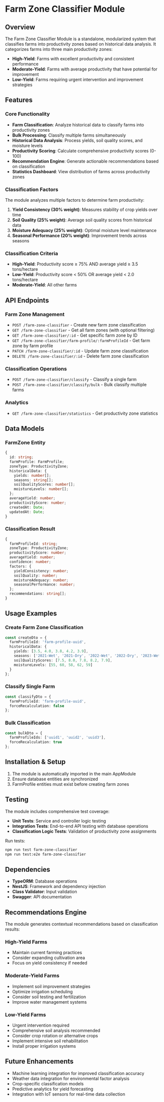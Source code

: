 # Farm Zone Classifier Module

## Overview

The Farm Zone Classifier Module is a standalone, modularized system that classifies farms into productivity zones based on historical data analysis. It categorizes farms into three main productivity zones:

- **High-Yield**: Farms with excellent productivity and consistent performance
- **Moderate-Yield**: Farms with average productivity that have potential for improvement
- **Low-Yield**: Farms requiring urgent intervention and improvement strategies

## Features

### Core Functionality
- **Farm Classification**: Analyze historical data to classify farms into productivity zones
- **Bulk Processing**: Classify multiple farms simultaneously
- **Historical Data Analysis**: Process yields, soil quality scores, and moisture levels
- **Productivity Scoring**: Calculate comprehensive productivity scores (0-100)
- **Recommendation Engine**: Generate actionable recommendations based on classification
- **Statistics Dashboard**: View distribution of farms across productivity zones

### Classification Factors
The module analyzes multiple factors to determine farm productivity:

1. **Yield Consistency (30% weight)**: Measures stability of crop yields over time
2. **Soil Quality (25% weight)**: Average soil quality scores from historical data
3. **Moisture Adequacy (25% weight)**: Optimal moisture level maintenance
4. **Seasonal Performance (20% weight)**: Improvement trends across seasons

### Classification Criteria
- **High-Yield**: Productivity score ≥ 75% AND average yield ≥ 3.5 tons/hectare
- **Low-Yield**: Productivity score < 50% OR average yield < 2.0 tons/hectare
- **Moderate-Yield**: All other farms

## API Endpoints

### Farm Zone Management
- `POST /farm-zone-classifier` - Create new farm zone classification
- `GET /farm-zone-classifier` - Get all farm zones (with optional filtering)
- `GET /farm-zone-classifier/:id` - Get specific farm zone by ID
- `GET /farm-zone-classifier/farm-profile/:farmProfileId` - Get farm zone by farm profile
- `PATCH /farm-zone-classifier/:id` - Update farm zone classification
- `DELETE /farm-zone-classifier/:id` - Delete farm zone classification

### Classification Operations
- `POST /farm-zone-classifier/classify` - Classify a single farm
- `POST /farm-zone-classifier/classify/bulk` - Bulk classify multiple farms

### Analytics
- `GET /farm-zone-classifier/statistics` - Get productivity zone statistics

## Data Models

### FarmZone Entity
```typescript
{
  id: string;
  farmProfile: FarmProfile;
  zoneType: ProductivityZone;
  historicalData: {
    yields: number[];
    seasons: string[];
    soilQualityScores: number[];
    moistureLevels: number[];
  };
  averageYield: number;
  productivityScore: number;
  createdAt: Date;
  updatedAt: Date;
}
```

### Classification Result
```typescript
{
  farmProfileId: string;
  zoneType: ProductivityZone;
  productivityScore: number;
  averageYield: number;
  confidence: number;
  factors: {
    yieldConsistency: number;
    soilQuality: number;
    moistureAdequacy: number;
    seasonalPerformance: number;
  };
  recommendations: string[];
}
```

## Usage Examples

### Create Farm Zone Classification
```typescript
const createDto = {
  farmProfileId: 'farm-profile-uuid',
  historicalData: {
    yields: [3.5, 4.0, 3.8, 4.2, 3.9],
    seasons: ['2021-Wet', '2021-Dry', '2022-Wet', '2022-Dry', '2023-Wet'],
    soilQualityScores: [7.5, 8.0, 7.8, 8.2, 7.9],
    moistureLevels: [55, 60, 58, 62, 59]
  }
};
```

### Classify Single Farm
```typescript
const classifyDto = {
  farmProfileId: 'farm-profile-uuid',
  forceRecalculation: false
};
```

### Bulk Classification
```typescript
const bulkDto = {
  farmProfileIds: ['uuid1', 'uuid2', 'uuid3'],
  forceRecalculation: true
};
```

## Installation & Setup

1. The module is automatically imported in the main AppModule
2. Ensure database entities are synchronized
3. FarmProfile entities must exist before creating farm zones

## Testing

The module includes comprehensive test coverage:

- **Unit Tests**: Service and controller logic testing
- **Integration Tests**: End-to-end API testing with database operations
- **Classification Logic Tests**: Validation of productivity zone assignments

Run tests:
```bash
npm run test farm-zone-classifier
npm run test:e2e farm-zone-classifier
```

## Dependencies

- **TypeORM**: Database operations
- **NestJS**: Framework and dependency injection
- **Class Validator**: Input validation
- **Swagger**: API documentation

## Recommendations Engine

The module generates contextual recommendations based on classification results:

### High-Yield Farms
- Maintain current farming practices
- Consider expanding cultivation area
- Focus on yield consistency if needed

### Moderate-Yield Farms
- Implement soil improvement strategies
- Optimize irrigation scheduling
- Consider soil testing and fertilization
- Improve water management systems

### Low-Yield Farms
- Urgent intervention required
- Comprehensive soil analysis recommended
- Consider crop rotation or alternative crops
- Implement intensive soil rehabilitation
- Install proper irrigation systems

## Future Enhancements

- Machine learning integration for improved classification accuracy
- Weather data integration for environmental factor analysis
- Crop-specific classification models
- Predictive analytics for yield forecasting
- Integration with IoT sensors for real-time data collection
